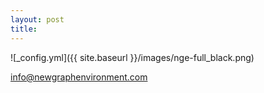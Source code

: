 ```yaml
---
layout: post
title: 
---
```


![_config.yml]({{ site.baseurl }}/images/nge-full_black.png)


[info@newgraphenvironment.com](mailto:info@newgraphenvironment.com)










